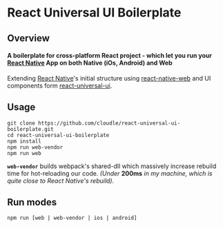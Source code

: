 # React Universal UI  Boilerplate

[react-native-url]: https://facebook.github.io/react-native/
[react-native-web-url]: https://github.com/necolas/react-native-web
[react-universal-ui-url]: https://npmjs.org/package/react-universal-ui

## Overview
#### A boilerplate for cross-platform React project - which let you run your [React Native][react-native-url] App on both Native (iOs, Android) and Web

Extending [React Native][react-native-url]'s initial structure using [react-native-web][react-native-web-url] and UI components form [react-universal-ui][react-universal-ui-url].

## Usage
```
git clone https://github.com/cloudle/react-universal-ui-boilerplate.git
cd react-universal-ui-boilerplate
npm install
npm run web-vendor
npm run web
```

**`web-vendor`** builds webpack's shared-dll which massively increase rebuild time for hot-reloading our code.
*(Under* **200ms** *in my machine, which is quite close to React Native's rebuild).*

## Run modes
```
npm run [web | web-vendor | ios | android]
```

